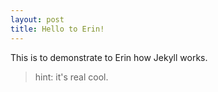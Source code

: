 ```yaml
---
layout: post
title: Hello to Erin!
---
```


This is to demonstrate to Erin how Jekyll works. 

> hint: it's real cool. 